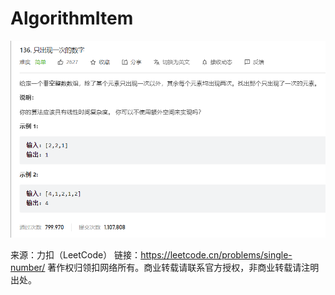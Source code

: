 # AlgorithmItem
![img.png](img.png)

来源：力扣（LeetCode）
链接：https://leetcode.cn/problems/single-number/
著作权归领扣网络所有。商业转载请联系官方授权，非商业转载请注明出处。
